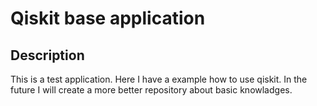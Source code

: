 # Qiskit base application
## Description
This is a test application. Here I have a example how to use qiskit. In the future I will create a more better repository about basic knowladges.
